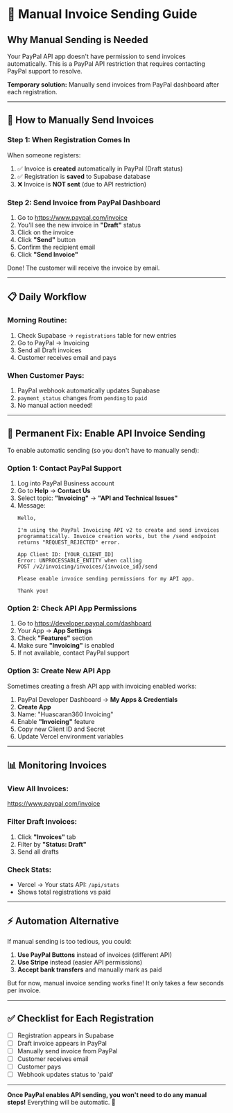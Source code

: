 # 📧 Manual Invoice Sending Guide

## Why Manual Sending is Needed

Your PayPal API app doesn't have permission to send invoices automatically. This is a PayPal API restriction that requires contacting PayPal support to resolve.

**Temporary solution:** Manually send invoices from PayPal dashboard after each registration.

---

## 🔄 How to Manually Send Invoices

### Step 1: When Registration Comes In

When someone registers:
1. ✅ Invoice is **created** automatically in PayPal (Draft status)
2. ✅ Registration is **saved** to Supabase database
3. ❌ Invoice is **NOT sent** (due to API restriction)

### Step 2: Send Invoice from PayPal Dashboard

1. Go to https://www.paypal.com/invoice
2. You'll see the new invoice in **"Draft"** status
3. Click on the invoice
4. Click **"Send"** button
5. Confirm the recipient email
6. Click **"Send Invoice"**

Done! The customer will receive the invoice by email.

---

## 📋 Daily Workflow

### Morning Routine:
1. Check Supabase → `registrations` table for new entries
2. Go to PayPal → Invoicing
3. Send all Draft invoices
4. Customer receives email and pays

### When Customer Pays:
1. PayPal webhook automatically updates Supabase
2. `payment_status` changes from `pending` to `paid`
3. No manual action needed!

---

## 🔧 Permanent Fix: Enable API Invoice Sending

To enable automatic sending (so you don't have to manually send):

### Option 1: Contact PayPal Support

1. Log into PayPal Business account
2. Go to **Help** → **Contact Us**
3. Select topic: **"Invoicing"** → **"API and Technical Issues"**
4. Message:
   ```
   Hello,

   I'm using the PayPal Invoicing API v2 to create and send invoices
   programmatically. Invoice creation works, but the /send endpoint
   returns "REQUEST_REJECTED" error.

   App Client ID: [YOUR_CLIENT_ID]
   Error: UNPROCESSABLE_ENTITY when calling
   POST /v2/invoicing/invoices/{invoice_id}/send

   Please enable invoice sending permissions for my API app.

   Thank you!
   ```

### Option 2: Check API App Permissions

1. Go to https://developer.paypal.com/dashboard
2. Your App → **App Settings**
3. Check **"Features"** section
4. Make sure **"Invoicing"** is enabled
5. If not available, contact PayPal support

### Option 3: Create New API App

Sometimes creating a fresh API app with invoicing enabled works:

1. PayPal Developer Dashboard → **My Apps & Credentials**
2. **Create App**
3. Name: "Huascaran360 Invoicing"
4. Enable **"Invoicing"** feature
5. Copy new Client ID and Secret
6. Update Vercel environment variables

---

## 📊 Monitoring Invoices

### View All Invoices:
https://www.paypal.com/invoice

### Filter Draft Invoices:
1. Click **"Invoices"** tab
2. Filter by **"Status: Draft"**
3. Send all drafts

### Check Stats:
- Vercel → Your stats API: `/api/stats`
- Shows total registrations vs paid

---

## ⚡ Automation Alternative

If manual sending is too tedious, you could:

1. **Use PayPal Buttons** instead of invoices (different API)
2. **Use Stripe** instead (easier API permissions)
3. **Accept bank transfers** and manually mark as paid

But for now, manual invoice sending works fine! It only takes a few seconds per invoice.

---

## ✅ Checklist for Each Registration

- [ ] Registration appears in Supabase
- [ ] Draft invoice appears in PayPal
- [ ] Manually send invoice from PayPal
- [ ] Customer receives email
- [ ] Customer pays
- [ ] Webhook updates status to 'paid'

---

**Once PayPal enables API sending, you won't need to do any manual steps!** Everything will be automatic. 🎉

